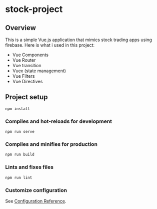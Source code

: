# stock-project
## Overview
This is a simple Vue.js application that mimics stock trading apps using firebase.
Here is what i used in this project:
* Vue Components
* Vue Router 
* Vue transition
* Vuex (state management)
* Vue Filters
* Vue Directives

## Project setup
```
npm install
```

### Compiles and hot-reloads for development
```
npm run serve
```

### Compiles and minifies for production
```
npm run build
```

### Lints and fixes files
```
npm run lint
```

### Customize configuration
See [Configuration Reference](https://cli.vuejs.org/config/).
